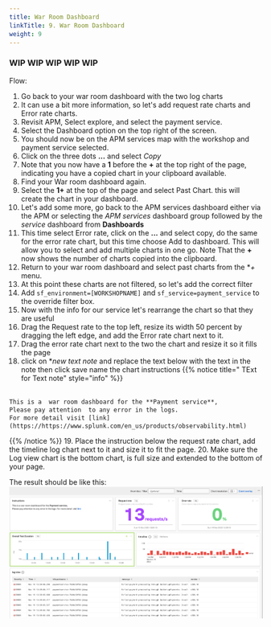 ```yaml
---
title: War Room Dashboard
linkTitle: 9. War Room Dashboard
weight: 9
---
```


### WIP WIP WIP WIP WIP

Flow:

1. Go back to your war room dashboard with the two log charts
2. It can use a bit more information, so let's add request rate charts and Error rate charts.
3. Revisit APM, Select explore, and select the payment service.
4. Select the Dashboard option on the top right of the screen.
5. You should now be on the APM services map with the workshop and payment service selected.
6. Click on the three dots **...** and select *Copy*
7. Note that you now have a **1**  before the **+**  at the top right of the page, indicating you have a copied chart in your clipboard available.
8. Find your War room dashboard again.
9. Select the  **1+** at the top of the page and select Past Chart. this will create the chart in your dashboard.
10. Let's add some more, go back to the APM services dashboard either via the APM  or selecting the *APM services* dashboard group followed by the *service* dashboard from **Dashboards**
11. This time select Error rate, click on the **...**  and select copy, do the same for the error rate chart, but this time choose Add to dashboard. This will allow you to select and add multiple charts in one go. Note That the **+** now shows the number of charts copied into the clipboard.
12. Return to your war room dashboard and select past charts from the **+* menu.
13. At this point these charts are not filtered, so let's add the correct filter
14. Add `sf_environment=[WORKSHOPNAME]` and `sf_service=payment_service` to the override filter box.
15. Now with the info for our service let's rearrange the chart so that they are useful
16. Drag the Request rate to the top left, resize its width 50 percent by dragging the left edge, and add the Error rate chart next to it.
17. Drag the error rate chart next to the two the chart and resize it so it fills the page
18. click on **new text note* and replace the text below with the text in the note  then click save  name the chart instructions
{{% notice title=" TExt for Text note" style="info" %}}

```text

This is a  war room dashboard for the **Payment service**,  
Please pay attention  to any error in the logs.
For more detail visit [link](https://https://www.splunk.com/en_us/products/observability.html)

```

{{% /notice %}}
19. Place the instruction below the request rate chart, add the timeline log chart next to it and size it to fit the page.
20. Make sure the Log view chart is the bottom chart, is full size and extended to the bottom of your page.

The result should be like this:
![war room](images/warroom.png)
